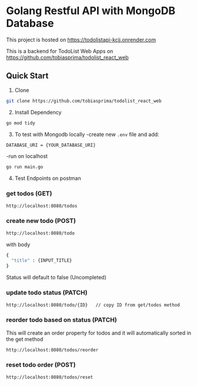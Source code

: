 # Golang Restful API with MongoDB Database
This project is hosted on https://todolistapi-kcjj.onrender.com

This is a backend for TodoList Web Apps on
https://github.com/tobiasprima/todolist_react_web

## Quick Start
1. Clone

```bash
git clone https://github.com/tobiasprima/todolist_react_web
```

2. Install Dependency

```bash
go mod tidy
```

3. To test with Mongodb locally
-create new `.env` file and add:

```bash
DATABASE_URI = {YOUR_DATABASE_URI}
```

-run on localhost

```bash
go run main.go
```

4. Test Endpoints
on postman

### get todos (GET)
```bash
http://localhost:8080/todos
```

### create new todo (POST)
```bash
http://localhost:8080/todo
```
with body
```bash
{
  "title" : {INPUT_TITLE}
}
```
Status will default to false (Uncompleted)

### update todo status (PATCH)
```bash
http://localhost:8080/todo/{ID}   // copy ID from get/todos method
```


### reorder todo based on status (PATCH)
This will create an order property for todos and it will automatically sorted in the get method
```bash
http://localhost:8080/todos/reorder
```

### reset todo order (POST)
```bash
http://localhost:8080/todos/reset
